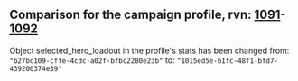 ## Comparison for the campaign profile, rvn: [1091](https://github.com/PRO100KatYT/FortniteProfileRevisions/tree/main/profiles/campaign/1091%20campaign.json)-[1092](https://github.com/PRO100KatYT/FortniteProfileRevisions/tree/main/profiles/campaign/1092%20campaign.json)

Object selected_hero_loadout in the profile's stats has been changed from: `"b27bc109-cffe-4cdc-a02f-bfbc2280e23b"` to: `"1015ed5e-b1fc-48f1-bfd7-439200374e39"`
<br><br>
